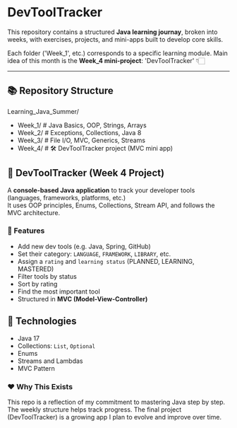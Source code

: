 # DevToolTracker

This repository contains a structured **Java learning journay**, broken into weeks, with exercises, projects, and mini-apps built to develop core skills.

Each folder ('Week_1', etc.) corresponds to a specific learning module.
Main idea of this month is the **Week_4 mini-project**: 'DevToolTracker' 👇🏻

---

## 📚 Repository Structure
Learning_Java_Summer/
 - Week_1/ # Java Basics, OOP, Strings, Arrays
 - Week_2/ # Exceptions, Collections, Java 8
 - Week_3/ # File I/O, MVC, Generics, Streams
 - Week_4/ # 🛠 DevToolTracker project (MVC mini app)


## 🔧 DevToolTracker (Week 4 Project)

A **console-based Java application** to track your developer tools (languages, frameworks, platforms, etc.)  
It uses OOP principles, Enums, Collections, Stream API, and follows the MVC architecture.

### 🎯 Features

- Add new dev tools (e.g. Java, Spring, GitHub)
- Set their category: `LANGUAGE`, `FRAMEWORK`, `LIBRARY`, etc.
- Assign a `rating` and `learning status` (PLANNED, LEARNING, MASTERED)
- Filter tools by status
- Sort by rating
- Find the most important tool
- Structured in **MVC (Model-View-Controller)**

## 🧠 Technologies

- Java 17
- Collections: `List`, `Optional`
- Enums
- Streams and Lambdas
- MVC Pattern


### ❤️ Why This Exists
This repo is a reflection of my commitment to mastering Java step by step.
The weekly structure helps track progress. The final project (DevToolTracker) is a growing app I plan to evolve and improve over time.


